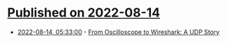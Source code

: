 # [Published on 2022-08-14](index.md)

* [2022-08-14, 05:33:00](https://soylentnews.org/article.pl?sid=22/08/13/032257&from=rss) - [From Oscilloscope to Wireshark: A UDP Story](https://soylentnews.org/article.pl?sid=22/08/13/032257&from=rss)
